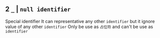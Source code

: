 ## 2 `_` | `null identifier` 
Special identifier
It can representative any other `identifier` but it ignore value of any other `identifier`
Only be use as `占位符` and can't be use as `identifier`
